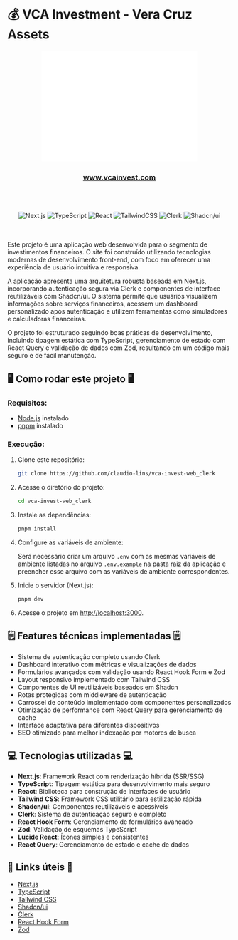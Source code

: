 # 💰 VCA Investment - Vera Cruz Assets

<div align="center">
<img src="https://github.com/claudio-lins-dev/vca-invest/blob/main/assets/vca-v-neg.png?raw=true" width="350" />
</div>

<div align="center">
  <h3><a href="https://www.vcainvest.com" target="_blank">www.vcainvest.com</a></h3>
</div>

<br/>
<br/>
<br/>

<div align="center" data-badges>
  <img src="https://img.shields.io/badge/next.js-%23000000.svg?style=for-the-badge&logo=nextdotjs&logoColor=white" alt="Next.js" />
  <img src="https://img.shields.io/badge/typescript-%23007ACC.svg?style=for-the-badge&logo=typescript&logoColor=white" alt="TypeScript" />
  <img src="https://img.shields.io/badge/react-%2320232a.svg?style=for-the-badge&logo=react&logoColor=%2361DAFB" alt="React" />
  <img src="https://img.shields.io/badge/tailwindcss-%2338B2AC.svg?style=for-the-badge&logo=tailwind-css&logoColor=white" alt="TailwindCSS" />
  <img src="https://img.shields.io/badge/clerk-%23000000.svg?style=for-the-badge&logo=clerk&logoColor=white" alt="Clerk" />
  <img src="https://img.shields.io/badge/Shadcn/ui-%23000000.svg?style=for-the-badge&logo=shadcnui&logoColor=white" alt="Shadcn/ui" />
</div>

<br/>
<br/>

Este projeto é uma aplicação web desenvolvida para o segmento de investimentos financeiros. O site foi construído utilizando tecnologias modernas de desenvolvimento front-end, com foco em oferecer uma experiência de usuário intuitiva e responsiva.

A aplicação apresenta uma arquitetura robusta baseada em Next.js, incorporando autenticação segura via Clerk e componentes de interface reutilizáveis com Shadcn/ui. O sistema permite que usuários visualizem informações sobre serviços financeiros, acessem um dashboard personalizado após autenticação e utilizem ferramentas como simuladores e calculadoras financeiras.

O projeto foi estruturado seguindo boas práticas de desenvolvimento, incluindo tipagem estática com TypeScript, gerenciamento de estado com React Query e validação de dados com Zod, resultando em um código mais seguro e de fácil manutenção.

## 🖥️ Como rodar este projeto 🖥️

### Requisitos:

- [Node.js](https://nodejs.org/pt) instalado
- [pnpm](https://pnpm.io/installation) instalado

### Execução:

1. Clone este repositório:

   ```sh
   git clone https://github.com/claudio-lins/vca-invest-web_clerk
   ```

2. Acesse o diretório do projeto:

   ```sh
   cd vca-invest-web_clerk
   ```

3. Instale as dependências:

   ```sh
   pnpm install
   ```

4. Configure as variáveis de ambiente:

   Será necessário criar um arquivo `.env` com as mesmas variáveis de ambiente listadas no arquivo `.env.example` na pasta raiz da aplicação e preencher esse arquivo com as variáveis de ambiente correspondentes.

5. Inicie o servidor (Next.js):

   ```sh
   pnpm dev
   ```

6. Acesse o projeto em [http://localhost:3000](http://localhost:3000).

## 🗒️ Features técnicas implementadas 🗒️

- Sistema de autenticação completo usando Clerk
- Dashboard interativo com métricas e visualizações de dados
- Formulários avançados com validação usando React Hook Form e Zod
- Layout responsivo implementado com Tailwind CSS
- Componentes de UI reutilizáveis baseados em Shadcn
- Rotas protegidas com middleware de autenticação
- Carrossel de conteúdo implementado com componentes personalizados
- Otimização de performance com React Query para gerenciamento de cache
- Interface adaptativa para diferentes dispositivos
- SEO otimizado para melhor indexação por motores de busca

## 💻 Tecnologias utilizadas 💻

- **Next.js**: Framework React com renderização híbrida (SSR/SSG)
- **TypeScript**: Tipagem estática para desenvolvimento mais seguro
- **React**: Biblioteca para construção de interfaces de usuário
- **Tailwind CSS**: Framework CSS utilitário para estilização rápida
- **Shadcn/ui**: Componentes reutilizáveis e acessíveis
- **Clerk**: Sistema de autenticação seguro e completo
- **React Hook Form**: Gerenciamento de formulários avançado
- **Zod**: Validação de esquemas TypeScript
- **Lucide React**: Ícones simples e consistentes
- **React Query**: Gerenciamento de estado e cache de dados

## 💎 Links úteis 💎

- [Next.js](https://nextjs.org/docs)
- [TypeScript](https://www.typescriptlang.org/docs)
- [Tailwind CSS](https://tailwindcss.com/docs)
- [Shadcn/ui](https://ui.shadcn.com)
- [Clerk](https://clerk.com/docs)
- [React Hook Form](https://react-hook-form.com/)
- [Zod](https://zod.dev/)
